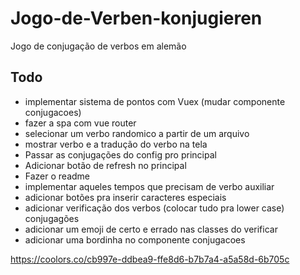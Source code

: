 # Jogo-de-Verben-konjugieren
Jogo de conjugação de verbos em alemão


## Todo
- implementar sistema de pontos com Vuex (mudar componente conjugacoes)
- fazer a spa com vue router
- selecionar um verbo randomico a partir de um arquivo
- mostrar verbo e a tradução do verbo na tela
- Passar as conjugações do config pro principal
- Adicionar botão de refresh no principal
- Fazer o readme
- implementar aqueles tempos que precisam de verbo auxiliar
- adicionar botões pra inserir caracteres especiais
- adicionar verificação dos verbos (colocar tudo pra lower case) conjugagões
- adicionar um emoji de certo e errado nas classes do verificar
- adicionar uma bordinha no componente conjugacoes 

https://coolors.co/cb997e-ddbea9-ffe8d6-b7b7a4-a5a58d-6b705c
